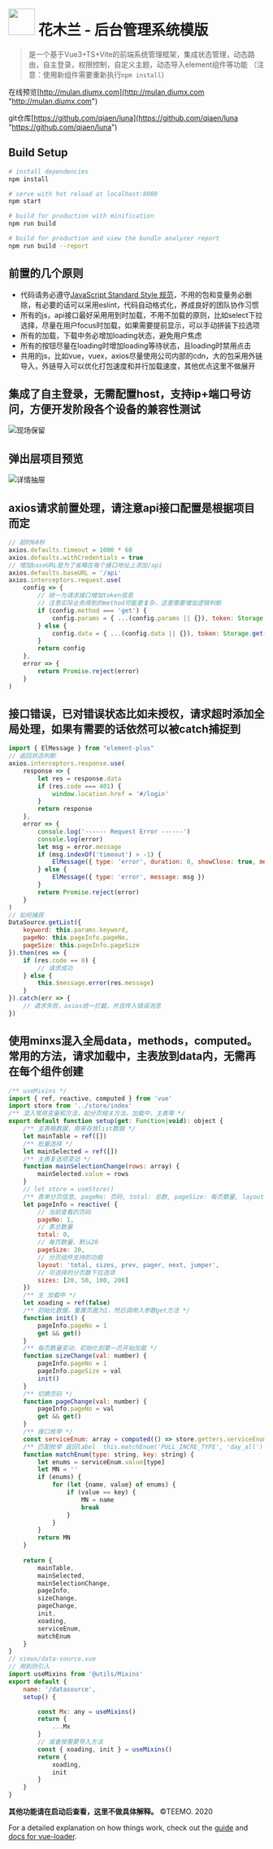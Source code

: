 <h1><img height="52" src="https://user-content.gitlab-static.net/8ae8981a41b6b76e8fab9a3528e79364fb55664d/68747470733a2f2f6173736574732e6769746c61622d7374617469632e6e65742f75706c6f6164732f2d2f73797374656d2f70726f6a6563742f6176617461722f32353535303235342f64742d372e706e673f77696474683d323030"> 花木兰 - 后台管理系统模版</h1>

> 是一个基于Vue3+TS+Vite的前端系统管理框架，集成状态管理，动态路由，自主登录，权限控制，自定义主题，动态导入element组件等功能
>（注意：使用新组件需要重新执行`npm install`）

在线预览[http://mulan.diumx.com](http://mulan.diumx.com "http://mulan.diumx.com")

git仓库[https://github.com/qiaen/luna](https://github.com/qiaen/luna "https://github.com/qiaen/luna")
## Build Setup
``` bash
# install dependencies
npm install

# serve with hot reload at localhost:8080
npm start

# build for production with minification
npm run build

# build for production and view the bundle analyzer report
npm run build --report
```
## 前置的几个原则
- 代码请务必遵守[JavaScript Standard Style 规范](https://standardjs.com/readme-zhcn.html "JavaScript Standard Style")，不用的包和变量务必删除，有必要的话可以采用eslint，代码自动格式化，养成良好的团队协作习惯
- 所有的js，api接口最好采用用到时加载，不用不加载的原则，比如select下拉选择，尽量在用户focus时加载，如果需要提前显示，可以手动拼装下拉选项
- 所有的加载，下载中务必增加loading状态，避免用户焦虑
- 所有的按钮尽量在loading时增加loading等待状态，且loading时禁用点击
- 共用的js，比如vue，vuex，axios尽量使用公司内部的cdn，大的包采用外链导入，外链导入可以优化打包速度和并行加载速度，其他优点这里不做展开

## 集成了自主登录，无需配置host，支持ip+端口号访问，方便开发阶段各个设备的兼容性测试
![现场保留](https://github.com/qiaen/static/blob/master/34783.png?raw=true "现场保留")

## 弹出层项目预览
![详情抽屉](https://github.com/qiaen/static/blob/master/9483.png?raw=true "详情抽屉")

## axios请求前置处理，请注意api接口配置是根据项目而定
```javascript
// 超时60秒
axios.defaults.timeout = 1000 * 60
axios.defaults.withCredentials = true
// 增加baseURL是为了省略在每个接口地址上添加/api
axios.defaults.baseURL = '/api'
axios.interceptors.request.use(
	config => {
		// 统一为请求接口增加token信息
		// 注意实际业务用到的method可能更复杂，这里需要增加逻辑判断
		if (config.method === 'get') {
			config.params = { ...(config.params || {}), token: Storage.get('token') }
		} else {
			config.data = { ...(config.data || {}), token: Storage.get('token') }
		}
		return config
	},
	error => {
		return Promise.reject(error)
	}
)
```
## 接口错误，已对错误状态比如未授权，请求超时添加全局处理，如果有需要的话依然可以被catch捕捉到
```javascript
import { ElMessage } from "element-plus"
// 返回状态判断
axios.interceptors.response.use(
	response => {
		let res = response.data
		if (res.code === 401) {
			window.location.href = '#/login'
		}
		return response
	},
	error => {
		console.log('------ Request Error ------')
		console.log(error)
		let msg = error.message
		if (msg.indexOf('timeout') > -1) {
			ElMessage({ type: 'error', duration: 0, showClose: true, message: `请求超时，请稍后重试～` })
		} else {
			ElMessage({ type: 'error', message: msg })
		}
		return Promise.reject(error)
	}
)
// 如何捕获
DataSource.getList({
	keyword: this.params.keyword,
	pageNo: this.pageInfo.pageNo,
	pageSize: this.pageInfo.pageSize
}).then(res => {
	if (res.code == 0) {
		// 请求成功
	} else {
		this.$message.error(res.message)
	}
}).catch(err => {
	// 请求失败，axios统一拦截，并且传入错误消息
})
```
## 使用minxs混入全局data，methods，computed。常用的方法，请求加载中，主表放到data内，无需再在每个组件创建
```javascript
/** useMixins */
import { ref, reactive, computed } from 'vue'
import store from '../store/index'
/** 混入常用变量和方法，如分页相关方法，加载中，主表等 */
export default function setup(get: Function|void): object {
    /** 主表格数据，用来存放list数据 */
    let mainTable = ref([])
    /** 批量选择 */
    let mainSelected = ref([])
    /** 主表复选项变动 */
    function mainSelectionChange(rows: array) {
        mainSelected.value = rows
    }
    // let store = useStore()
    /** 表单分页信息, pageNo: 页码, total: 总数, pageSize: 每页数量, layout: 总数, layout: 支持功能, sizes: 可选分页*/
    let pageInfo = reactive( {
        // 当前查看的页码
        pageNo: 1,
        // 表总数量
        total: 0,
        // 每页数量，默认20
        pageSize: 20,
        // 分页组件支持的功能
        layout: 'total, sizes, prev, pager, next, jumper',
        // 可选择的分页数下拉选项
        sizes: [20, 50, 100, 200]
    })
    /** 主 加载中 */
    let xoading = ref(false)
    /** 初始化数据，重置页面为1，然后调用入参数get方法 */
    function init() {
        pageInfo.pageNo = 1
        get && get()
    }
    /** 每页数量变动，初始化到第一页开始加载 */
    function sizeChange(val: number) {
        pageInfo.pageNo = 1
        pageInfo.pageSize = val
        init()
    }
    /** 切换页码 */
    function pageChange(val: number) {
        pageInfo.pageNo = val
        get && get()
    }
    /** 接口枚举 */
    const serviceEnum: array = computed(() => store.getters.serviceEnum)
    /** 匹配枚举 返回label  this.matchEnum('PULL_INCRE_TYPE', 'day_all') */
    function matchEnum(type: string, key: string) {
        let enums = serviceEnum.value[type]
        let MN = ''
        if (enums) {
            for (let {name, value} of enums) {
                if (value == key) {
                    MN = name
                    break
                }
            }
        }
        return MN
    }
    
    return {
        mainTable,
        mainSelected,
        mainSelectionChange,
        pageInfo,
        sizeChange,
        pageChange,
        init,
        xoading,
        serviceEnum,
        matchEnum
    }
}
// views/data-source.vue
// 用到则引入
import useMixins from '@utils/Mixins'
export default {
	name: '/datasource',
	setup() {

		const Mx: any = useMixins()
		return {
			...Mx
		}
		// 或者按需要导入方法
		const { xoading, init } = useMixins()
		return {
			xoading,
			init
		}
	}
}
```

**其他功能请在启动后查看，这里不做具体解释。**
&copy;TEEMO. 2020

For a detailed explanation on how things work, check out the [guide](http://vuejs-templates.github.io/webpack/) and [docs for vue-loader](http://vuejs.github.io/vue-loader).
